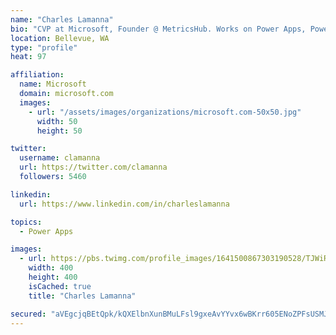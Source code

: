 ```yaml
---
name: "Charles Lamanna"
bio: "CVP at Microsoft, Founder @ MetricsHub. Works on Power Apps, Power Automate, Power Virtual Agent, Common Data Service and Dynamics 365."
location: Bellevue, WA
type: "profile"
heat: 97

affiliation:
  name: Microsoft
  domain: microsoft.com
  images:
    - url: "/assets/images/organizations/microsoft.com-50x50.jpg"
      width: 50
      height: 50

twitter:
  username: clamanna
  url: https://twitter.com/clamanna
  followers: 5460

linkedin:
  url: https://www.linkedin.com/in/charleslamanna

topics:
  - Power Apps

images:
  - url: https://pbs.twimg.com/profile_images/1641500867303190528/TJWiRwMN_400x400.jpg
    width: 400
    height: 400
    isCached: true
    title: "Charles Lamanna"

secured: "aVEgcjqBEtQpk/kQXElbnXunBMuLFsl9gxeAvYYvx6wBKrr605ENoZPFsUSMJZjAaWiBn0MktFe4mpyo079uqkM9jeP+slVVet/8r6WpS3tCwObFKRiRFr1bdqClET+chCbaWcxlrCU3lsyHUgDNaBk70UHs6II63kGT9spEPlbP1t51cBuug91L6LbouOUvtCpns6P+cFCij441yqHMLXxLiHgix1lsfe5m5MPJpG0kIdGcmxiNDDLo5zBEeTCSkdwhBw6xRJMCF3FDdY7znBJwqp9lf3iVdlfIfrVln6JXf+tHN3GYY8KT21g3nuq/o1HQA9/wt4e+CU8Z1p859tAFxdosLk+Vyq8UCh2W1gqTrJlA+Z8nJsPGmk9ZWGj+yKcDoL+DD7FL8TUzKTykdNndtkuZXKg+pMEalsYSZCs=;NORqwo00KuoH0qp2WLJS8g=="
---
```


